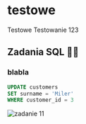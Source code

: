 # testowe
Testowe
Testowanie 123

##  <a name="subtask1">Zadania SQL 👩‍💻 </a>
### <a name="kropka1"><p align="justify">blabla<p align="justify"></p></a>

```sql
UPDATE customers
SET surname = 'Miler'
WHERE customer_id = 3
```

![zadanie 11](https://user-images.githubusercontent.com/122294284/219360740-ddc3b030-31ad-40bb-9b79-0089917eadb9.png)

